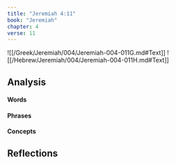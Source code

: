 ```yaml
---
title: "Jeremiah 4:11"
book: "Jeremiah"
chapter: 4
verse: 11
---
```

![[/Greek/Jeremiah/004/Jeremiah-004-011G.md#Text]]
![[/Hebrew/Jeremiah/004/Jeremiah-004-011H.md#Text]]

## Analysis

#### Words

#### Phrases

#### Concepts

## Reflections
